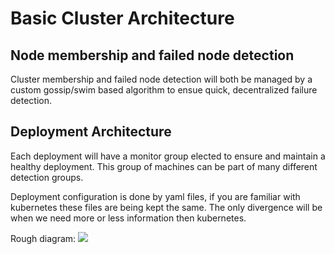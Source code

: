 # Basic Cluster Architecture

## Node membership and failed node detection

Cluster membership and failed node detection will both be managed by a custom gossip/swim based algorithm to ensue quick, decentralized failure detection.

## Deployment Architecture

Each deployment will have a monitor group elected to ensure and maintain a healthy deployment. This group of machines can be part of many different detection groups.

Deployment configuration is done by yaml files, if you are familiar with kubernetes these files are being kept the same. The only divergence will be when we need more or less information then kubernetes.

Rough diagram:
![](cluster_membership_basics_gossip.png)

